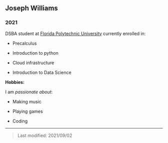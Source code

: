 ## Joseph Williams

### 2021 

DSBA student at [Florida Polytechnic University](https://www.floridapoly.edu) currently enrolled in: 

- Precalculus

- Introduction to python

- Cloud infrastructure

- Introduction to Data Science

**Hobbies:**

I am _passionate about_:

- Making music

- Playing games

- Coding

***

> Last modified: 2021/09/02
